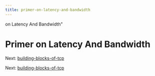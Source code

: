 ```yaml
---
title: primer-on-latency-and-bandwidth
---
```


on Latency And Bandwidth"

# Primer on Latency And Bandwidth

Next:
[building-blocks-of-tcp](building-blocks-of-tcp.md)

Next:
[building-blocks-of-tcp](building-blocks-of-tcp.md)
